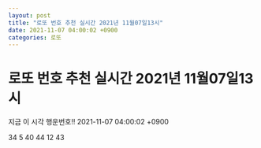 ```yaml
---
layout: post
title: "로또 번호 추천 실시간 2021년 11월07일13시"
date: 2021-11-07 04:00:02 +0900
categories: 로또
---
```


# 로또 번호 추천 실시간 2021년 11월07일13시

지금 이 시각 행운번호!! 2021-11-07 04:00:02 +0900

 34  5  40  44  12  43 

